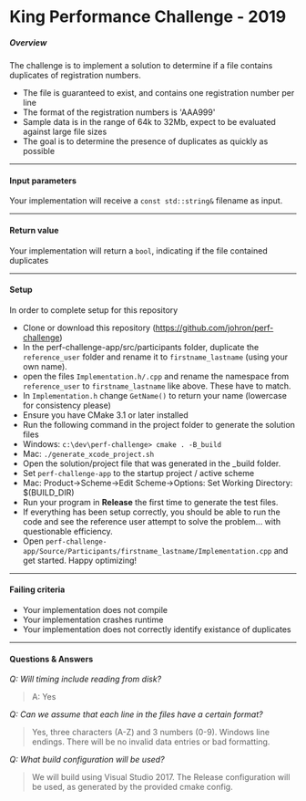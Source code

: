 # King Performance Challenge - 2019

##### Overview
The challenge is to implement a solution to determine if a file contains duplicates of registration numbers.

* The file is guaranteed to exist, and contains one registration number per line
* The format of the registration numbers is 'AAA999'
* Sample data is in the range of 64k to 32Mb, expect to be evaluated against large file sizes
* The goal is to determine the presence of duplicates as quickly as possible

--------------

#### Input parameters
Your implementation will receive a `const std::string&` filename as input.

--------------

#### Return value
Your implementation will return a `bool`, indicating if the file contained duplicates

--------------

#### Setup
In order to complete setup for this repository
* Clone or download this repository (https://github.com/johron/perf-challenge)
* In the perf-challenge-app/src/participants folder, duplicate the `reference_user` folder and rename it to `firstname_lastname` (using your own name).
* open the files `Implementation.h/.cpp` and rename the namespace from `reference_user` to `firstname_lastname` like above. These have to match.
* In `Implementation.h` change `GetName()` to return your name (lowercase for consistency please)
* Ensure you have CMake 3.1 or later installed
* Run the following command in the project folder to generate the solution files
* Windows: `c:\dev\perf-challenge> cmake . -B_build`
* Mac: `./generate_xcode_project.sh` 
* Open the solution/project file that was generated in the _build folder.
* Set `perf-challenge-app` to the startup project / active scheme
* Mac: Product->Scheme->Edit Scheme->Options: Set Working Directory: $(BUILD_DIR)
* Run your program in **Release** the first time to generate the test files.
* If everything has been setup correctly, you should be able to run the code and see the reference user attempt to solve the problem... with questionable efficiency.
* Open `perf-challenge-app/Source/Participants/firstname_lastname/Implementation.cpp` and get started. Happy optimizing!

--------------

#### Failing criteria
* Your implementation does not compile
* Your implementation crashes runtime
* Your implementation does not correctly identify existance of duplicates

--------------

#### Questions & Answers
 *Q: Will timing include reading from disk?*
> A: Yes

 *Q: Can we assume that each line in the files have a certain format?*
 > Yes, three characters (A-Z) and 3 numbers (0-9). Windows line endings. There will be no invalid data entries or bad formatting.

 *Q: What build configuration will be used?*
 > We will build using Visual Studio 2017. The Release configuration will be used, as generated by the provided cmake config.
